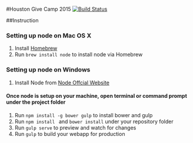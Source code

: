 #Houston Give Camp 2015 [![Build Status](https://travis-ci.org/epik000/HoustonGiveCamp.svg?branch=master)](https://travis-ci.org/epik000/HoustonGiveCamp)

##Instruction

### Setting up node on Mac OS X
1. Install [Homebrew](http://brew.sh/)
2. Run ```brew install node``` to install node via Homebrew

### Setting up node on Windows
1. Install Node from [Node Offcial Website](http://nodejs.org)

#### Once node is setup on your machine, open terminal or command prompt under the project folder
1. Run ```npm install -g bower gulp``` to install bower and gulp
2. Run ```npm install ``` and ```bower install``` under your repository folder
3. Run ```gulp serve``` to preview and watch for changes
4. Run ```gulp``` to build your webapp for production